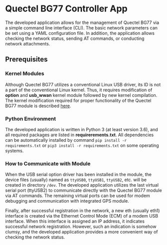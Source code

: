 # Quectel BG77 Controller App
The developed application allows for the management of Quectel BG77 via a simple command line interface (CLI). The basic network parameters can be set using a YAML configuration file. In addition, the application allows checking the network status, sending AT commands, or conducting network attachments.

## Prerequisites

### Kernel Modules
Although Quectel BG77 utilizes a conventional Linux USB driver, its ID is not a part of the conventional Linux kernel. Thus, it requires modification of **option** and **usb_wwan** kernel module followed by new kernel compilation. The kernel modification required for proper functionality of the Quectel BG77 module is described [here](readme.md).

### Python Environment

The developed application is written in Python 3 (at least version 3.6), and all required packages are listed in **requirerements.txt**. All dependencies can be automatically installed by command `pip install -r requirements.txt` or `pip3 install -r requirements.txt` on some operating systems.

### How to Communicate with Module

When the USB serial option driver has been installed in the module, the device files (usually) named as `ttyUSB0`, `ttyUSB1`, `ttyUSB2`, etc. will be created in directory `/dev`.  The developed application utilizes the last virtual serial port (ttyUSB2) to communicate directly with the Quectel BG77 module via AT commands. The remaining virtual ports can be used for modem debugging and communication with integrated GPS module.

Finally, after successful registration in the network, a new eth (usually eth1) interface is created via the Ethernet Control Mode (ECM) of a modem USB interface. When this interface is assigned an IP address, it indicates successful network registration. However, such an indication is somehow clumsy, and the developed application provides a more convenient way of checking the network status.




